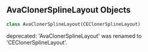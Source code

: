 ## AvaClonerSplineLayout Objects

```python
class AvaClonerSplineLayout(CEClonerSplineLayout)
```

deprecated: 'AvaClonerSplineLayout' was renamed to 'CEClonerSplineLayout'.

<a id="unreal.CEClonerStepExtension"></a>
